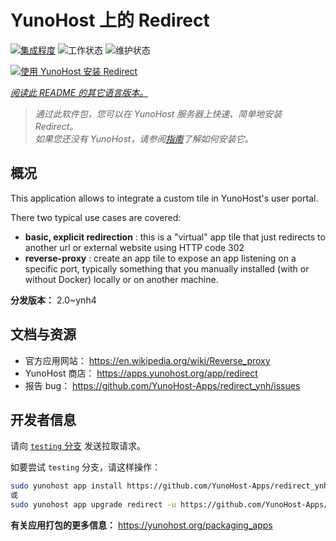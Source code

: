 <!--
注意：此 README 由 <https://github.com/YunoHost/apps/tree/master/tools/readme_generator> 自动生成
请勿手动编辑。
-->

# YunoHost 上的 Redirect

[![集成程度](https://dash.yunohost.org/integration/redirect.svg)](https://ci-apps.yunohost.org/ci/apps/redirect/) ![工作状态](https://ci-apps.yunohost.org/ci/badges/redirect.status.svg) ![维护状态](https://ci-apps.yunohost.org/ci/badges/redirect.maintain.svg)

[![使用 YunoHost 安装 Redirect](https://install-app.yunohost.org/install-with-yunohost.svg)](https://install-app.yunohost.org/?app=redirect)

*[阅读此 README 的其它语言版本。](./ALL_README.md)*

> *通过此软件包，您可以在 YunoHost 服务器上快速、简单地安装 Redirect。*  
> *如果您还没有 YunoHost，请参阅[指南](https://yunohost.org/install)了解如何安装它。*

## 概况

This application allows to integrate a custom tile in YunoHost's user portal.

There two typical use cases are covered:
- **basic, explicit redirection** : this is a "virtual" app tile that just redirects to another url or external website using HTTP code 302
- **reverse-proxy** : create an app tile to expose an app listening on a specific port, typically something that you manually installed (with or without Docker) locally or on another machine.


**分发版本：** 2.0~ynh4
## 文档与资源

- 官方应用网站： <https://en.wikipedia.org/wiki/Reverse_proxy>
- YunoHost 商店： <https://apps.yunohost.org/app/redirect>
- 报告 bug： <https://github.com/YunoHost-Apps/redirect_ynh/issues>

## 开发者信息

请向 [`testing` 分支](https://github.com/YunoHost-Apps/redirect_ynh/tree/testing) 发送拉取请求。

如要尝试 `testing` 分支，请这样操作：

```bash
sudo yunohost app install https://github.com/YunoHost-Apps/redirect_ynh/tree/testing --debug
或
sudo yunohost app upgrade redirect -u https://github.com/YunoHost-Apps/redirect_ynh/tree/testing --debug
```

**有关应用打包的更多信息：** <https://yunohost.org/packaging_apps>
